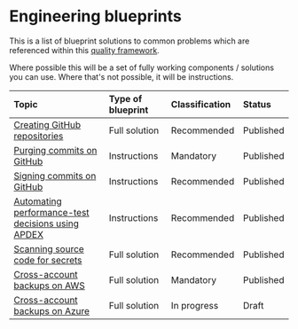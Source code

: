 # Engineering blueprints

This is a list of blueprint solutions to common problems which are referenced within this [quality framework](README.md).

Where possible this will be a set of fully working components / solutions you can use. Where that's not possible, it will be instructions.

| Topic                                                                                    | Type of blueprint | Classification | Status     |
| :--------------------------------------------------------------------------------------- | :---------------- | :------------- | :--------- |
| [Creating GitHub repositories](https://github.com/nhs-england-tools/repository-template) | Full solution     | Recommended    | Published  |
| [Purging commits on GitHub](practices/guides/commit-purge.md)                            | Instructions      | Mandatory      | Published  |
| [Signing commits on GitHub](practices/guides/commit-signing.md)                          | Instructions      | Recommended    | Published  |
| [Automating performance-test decisions using APDEX](practices/performance-testing.md)    | Instructions      | Recommended    | Published  |
| [Scanning source code for secrets](tools/nhsd-git-secrets/README.md)                     | Full solution     | Recommended    | Published  |
| [Cross-account backups on AWS](https://github.com/NHSDigital/terraform-aws-backup)       | Full solution     | Mandatory      | Published  |
| [Cross-account backups on Azure](https://github.com/NHSDigital/az-backup)                | Full solution     | In progress    | Draft      |

